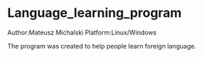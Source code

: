 # Language_learning_program

Author:Mateusz Michalski
Platform:Linux/Windows

The program was created to help people learn foreign language.
